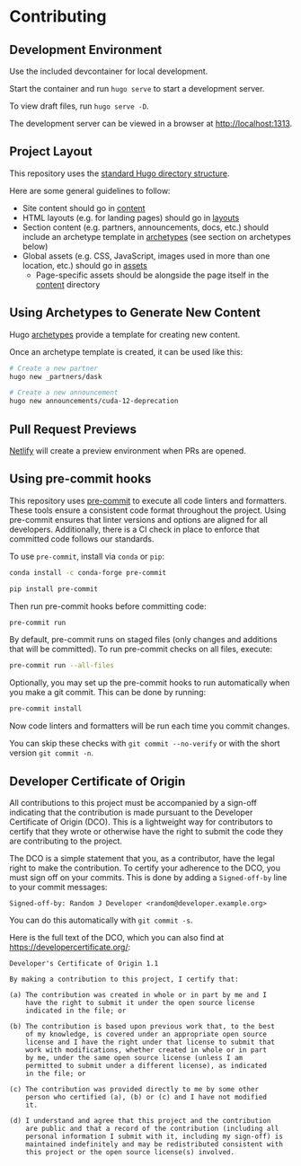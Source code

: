 # Contributing

## Development Environment

Use the included devcontainer for local development.

Start the container and run `hugo serve` to start a development server.

To view draft files, run `hugo serve -D`.

The development server can be viewed in a browser at <http://localhost:1313>.

## Project Layout

This repository uses the [standard Hugo directory structure](https://gohugo.io/getting-started/directory-structure/).

Here are some general guidelines to follow:

- Site content should go in [content](./content/)
- HTML layouts (e.g. for landing pages) should go in [layouts](./layouts/)
- Section content (e.g. partners, announcements, docs, etc.) should include an archetype template in [archetypes](./archetypes/) (see section on archetypes below)
- Global assets (e.g. CSS, JavaScript, images used in more than one location, etc.) should go in [assets](./assets/)
  - Page-specific assets should be alongside the page itself in the [content](./content/) directory

## Using Archetypes to Generate New Content

Hugo [archetypes](https://gohugo.io/content-management/archetypes/) provide a template for creating new content.

Once an archetype template is created, it can be used like this:

```sh
# Create a new partner
hugo new _partners/dask

# Create a new announcement
hugo new announcements/cuda-12-deprecation
```

## Pull Request Previews

[Netlify](https://www.netlify.com/) will create a preview environment when PRs are opened.

## Using pre-commit hooks

This repository uses [pre-commit](https://pre-commit.com/) to execute all code linters and
formatters. These tools ensure a consistent code format throughout the project. Using pre-commit
ensures that linter versions and options are aligned for all developers. Additionally, there is a CI
check in place to enforce that committed code follows our standards.

To use `pre-commit`, install via `conda` or `pip`:

```bash
conda install -c conda-forge pre-commit
```

```bash
pip install pre-commit
```

Then run pre-commit hooks before committing code:

```bash
pre-commit run
```

By default, pre-commit runs on staged files (only changes and additions that will be committed).
To run pre-commit checks on all files, execute:

```bash
pre-commit run --all-files
```

Optionally, you may set up the pre-commit hooks to run automatically when you make a git commit. This can be done by running:

```bash
pre-commit install
```

Now code linters and formatters will be run each time you commit changes.

You can skip these checks with `git commit --no-verify` or with the short version `git commit -n`.

## Developer Certificate of Origin

All contributions to this project must be accompanied by a sign-off indicating that the contribution is made pursuant to the Developer Certificate of Origin (DCO). This is a lightweight way for contributors to certify that they wrote or otherwise have the right to submit the code they are contributing to the project.

The DCO is a simple statement that you, as a contributor, have the legal right to make the contribution. To certify your adherence to the DCO, you must sign off on your commits. This is done by adding a `Signed-off-by` line to your commit messages:

```
Signed-off-by: Random J Developer <random@developer.example.org>
```

You can do this automatically with `git commit -s`.

Here is the full text of the DCO, which you can also find at <https://developercertificate.org/>:

```
Developer's Certificate of Origin 1.1

By making a contribution to this project, I certify that:

(a) The contribution was created in whole or in part by me and I
    have the right to submit it under the open source license
    indicated in the file; or

(b) The contribution is based upon previous work that, to the best
    of my knowledge, is covered under an appropriate open source
    license and I have the right under that license to submit that
    work with modifications, whether created in whole or in part
    by me, under the same open source license (unless I am
    permitted to submit under a different license), as indicated
    in the file; or

(c) The contribution was provided directly to me by some other
    person who certified (a), (b) or (c) and I have not modified
    it.

(d) I understand and agree that this project and the contribution
    are public and that a record of the contribution (including all
    personal information I submit with it, including my sign-off) is
    maintained indefinitely and may be redistributed consistent with
    this project or the open source license(s) involved.
```
